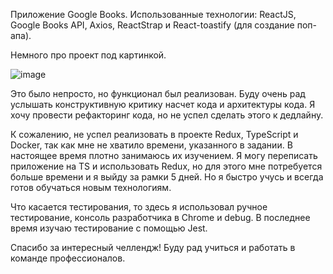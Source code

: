 Приложение Google Books. Использованные технологии: ReactJS, Google Books API, Axios, ReactStrap и React-toastify (для создание поп-апа).

Немного про проект под картинкой.

![image](https://user-images.githubusercontent.com/42185328/129854891-4102184e-0527-4504-8a4a-d0ad6ede7441.png)

Это было непросто, но функционал был реализован. Буду очень рад услышать конструктивную критику насчет кода и архитектуры кода. Я хочу провести рефакторинг кода, но не успел сделать этого к дедлайну.

К сожалению, не успел реализовать в проекте Redux, TypeScript и Docker, так как мне не хватило времени, указанного в задании. В настоящее время плотно занимаюсь их изучением. Я могу переписать приложение на TS и использовать Redux, но для этого мне потребуется больше времени и я выйду за рамки 5 дней. Но я быстро учусь и всегда готов обучаться новым технологиям. 

Что касается тестирования, то здесь я использовал ручное тестирование, консоль разработчика в Chrome и debug. В последнее время изучаю тестирование с помощью Jest. 

Спасибо за интересный челлендж! Буду рад учиться и работать в команде профессионалов.


